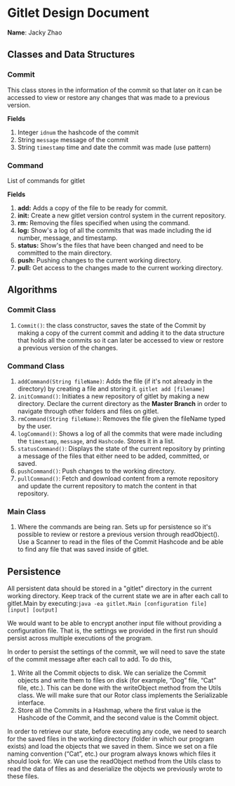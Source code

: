 # Gitlet Design Document

**Name**: Jacky Zhao

## Classes and Data Structures
### Commit
This class stores in the information of the commit so that later on it can be accessed to view or restore any changes that was made to a previous version.

**Fields**
1. Integer `idnum` the hashcode of the commit
2. String `message` message of the commit
3. String `timestamp` time and date the commit was made (use pattern)

### Command
List of commands for gitlet

**Fields**
1. **add:** Adds a copy of the file to be ready for commit.
2. **init:** Create a new gitlet version control system in the current repository.
3. **rm:** Removing the files specified when using the command.
4. **log:** Show's a log of all the commits that was made including the id number, message, and timestamp. 
5. **status:** Show's the files that have been changed and need to be committed to the main directory.
6. **push:** Pushing changes to the current working directory.
7. **pull:** Get access to the changes made to the current working directory.


## Algorithms
### Commit Class
1. `Commit()`: the class constructor, saves the state of the Commit by making a copy of the current commit and adding it to the data structure that holds all the commits so it can later be accessed to view or restore a previous version of the changes. 

### Command Class
1. `addCommand(String fileName)`: Adds the file (if it's not already in the directory) by creating a file and storing it. ``gitlet add [filename]``
2. `initCommand()`: Initiates a new repository of gitlet by making a new directory. Declare the current directory as the **Master Branch** in order to navigate through other folders and files on gitlet.
3. `rmCommand(String fileName)`: Removes the file given the fileName typed by the user.
4. `logCommand()`: Shows a log of all the commits that were made including the `timestamp`, `message`, and `Hashcode`. Stores it in a list.
5. `statusCommand()`: Displays the state of the current repository by printing a message of the files that either need to be added, committed, or saved.
6. `pushCommand()`: Push changes to the working directory.
7. `pullCommand()`: Fetch and download content from a remote repository and update the current repository to match the content in that repository.


### Main Class
1. Where the commands are being ran. Sets up for persistence so it's possible to review or restore a previous version through readObject(). Use a Scanner to read in the files of the Commit Hashcode and be able to find any file that was saved inside of gitlet.


## Persistence
All persistent data should be stored in a "gitlet" directory in the current working directory. 
Keep track of the current state we are in after each call to gitlet.Main by executing:``java -ea gitlet.Main [configuration file] [input] [output]``

We would want to be able to encrypt another input file without providing a configuration file. That is, the settings we provided in the first run should persist across multiple executions of the program.

In order to persist the settings of the commit, we will need to save the state of the commit message after each call to add. To do this,

1. Write all the Commit objects to disk. We can serialize the Commit objects and write them to files on disk (for example, “Dog” file, “Cat” file, etc.). This can be done with the writeObject method from the Utils class. We will make sure that our Rotor class implements the Serializable interface.
2. Store all the Commits in a Hashmap, where the first value is the Hashcode of the Commit, and the second value is the Commit object.

In order to retrieve our state, before executing any code, we need to search for the saved files in the working directory (folder in which our program exists) and load the objects that we saved in them. Since we set on a file naming convention (“Cat”, etc.) our program always knows which files it should look for. We can use the readObject method from the Utils class to read the data of files as and deserialize the objects we previously wrote to these files.